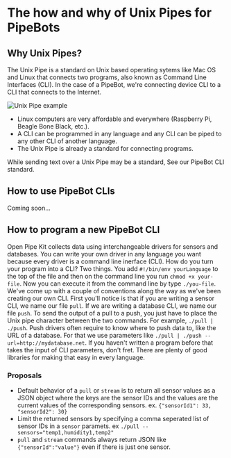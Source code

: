 # The how and why of Unix Pipes for PipeBots

## Why Unix Pipes?
The Unix Pipe is a standard on Unix based operating sytems like Mac OS and Linux that connects two programs, also known as Command Line Interfaces (CLI). In the case of a PipeBot, we're connecting device CLI to a CLI that connects to the Internet.

![Unix Pipe example](images/opk-cli-example.png)

- Linux computers are very affordable and everywhere (Raspberry Pi, Beagle Bone Black, etc.).
- A CLI can be programmed in any language and any CLI can be piped to any other CLI of another language.
- The Unix Pipe is already a standard for connecting programs.

While sending text over a Unix Pipe may be a standard, See our PipeBot CLI standard.

## How to use PipeBot CLIs 
Coming soon...


## How to program a new PipeBot CLI 
Open Pipe Kit collects data using interchangeable drivers for sensors and databases. You can write your own driver in any language you want because every driver is a command line inerface (CLI). How do you turn your program into a CLI? Two things. You add `#!/bin/env yourLanguage` to the top of the file and then on the command line you run `chmod +x your-file`. Now you can execute it from the command line by type `./you-file`. We've come up with a couple of conventions along the way as we've been creating our own CLI. First you'll notice is that if you are writing a sensor CLI, we name our file `pull`. If we are writing a database CLI, we name our file `push`. To send the output of a pull to a push, you just have to place the Unix pipe character between the two commands. For example, `./pull | ./push`. Push drivers often require to know where to push data to, like the URL of a database. For that we use parameters like `./pull | ./push --url=http://mydatabase.net`. If you haven't written a program before that takes the input of CLI parameters, don't fret. There are plenty of good libraries for making that easy in every language.  


### Proposals 
- Default behavior of a `pull` or `stream` is to return all sensor values as a JSON object where the keys are the sensor IDs and the values are the current values of the corresponding sensors. ex. `{"sensorId1": 33, "sensorId2": 30}`
- Limit the returned sensors by specifying a comma seperated list of sensor IDs in a `sensor` paramets. ex `./pull --sensors="temp1,humidity1,temp2"`
- `pull` and `stream` commands always return JSON like `{"sensorId":"value"}` even if there is just one sensor.




